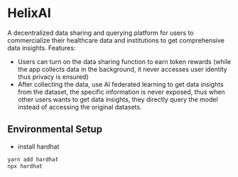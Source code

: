 # HelixAI
A decentralized data sharing and querying platform for users to commercialize their healthcare data and institutions to get comprehensive data insights.
Features:
- Users can turn on the data sharing function to earn token rewards (while the app collects data in the background, it never accesses user identity thus privacy is ensured)
- After collecting the data, use AI federated learning to get data insights from the dataset, the specific information is never exposed, thus when other users wants to get data insights, they directly query the model instead of accessing the original datasets.


## Environmental Setup
- install hardhat
```bash
yarn add hardhat
npx hardhat
```

